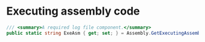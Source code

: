 # Executing assembly code

```csharp
/// <summary>A required log file component.</summary>
public static string ExeAsm { get; set; } = Assembly.GetExecutingAssembly().GetName().Name;
```